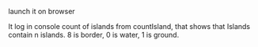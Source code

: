 launch it on browser

It log in console count of islands from countIsland, that shows that Islands contain n islands. 8 is border, 0 is water, 1 is ground.
